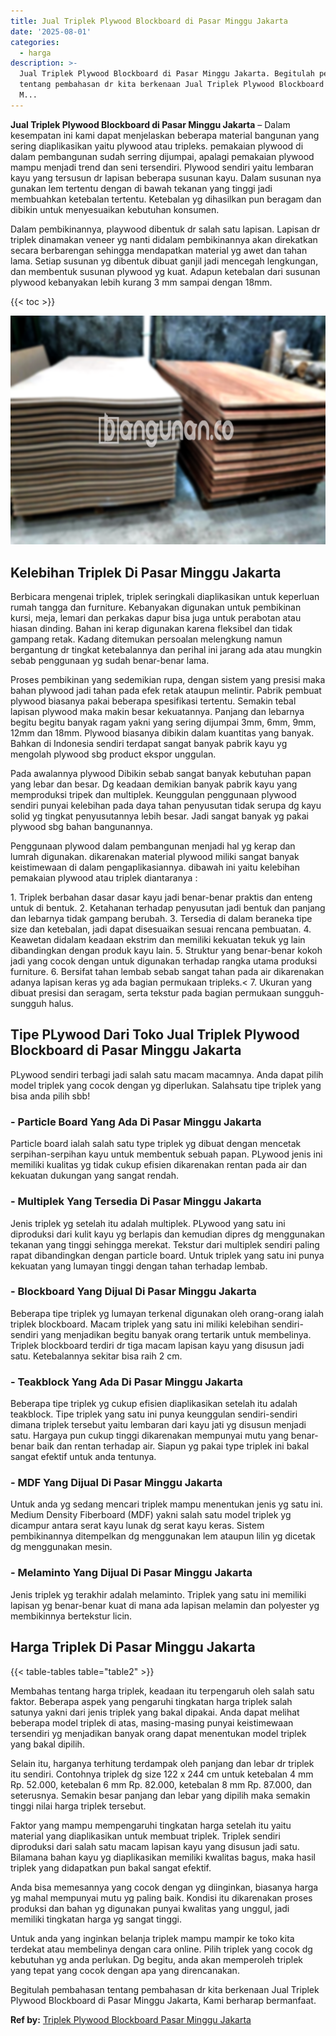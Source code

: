 ```yaml
---
title: Jual Triplek Plywood Blockboard di Pasar Minggu Jakarta
date: '2025-08-01'
categories:
  - harga
description: >-
  Jual Triplek Plywood Blockboard di Pasar Minggu Jakarta. Begitulah pembahasan
  tentang pembahasan dr kita berkenaan Jual Triplek Plywood Blockboard di Pasar
  M...
---
```


**Jual Triplek Plywood Blockboard di Pasar Minggu Jakarta** – Dalam kesempatan ini kami dapat menjelaskan beberapa material bangunan yang sering diaplikasikan yaitu plywood atau tripleks. pemakaian plywood di dalam pembangunan sudah serring dijumpai, apalagi pemakaian plywood mampu menjadi trend dan seni tersendiri. Plywood sendiri yaitu lembaran kayu yang tersusun dr lapisan beberapa susunan kayu. Dalam susunan nya gunakan lem tertentu dengan di bawah tekanan yang tinggi jadi membuahkan ketebalan tertentu. Ketebalan yg dihasilkan pun beragam dan dibikin untuk menyesuaikan kebutuhan konsumen.

Dalam pembikinannya, playwood dibentuk dr salah satu lapisan. Lapisan dr triplek dinamakan veneer yg nanti didalam pembikinannya akan direkatkan secara berbarengan sehingga mendapatkan material yg awet dan tahan lama. Setiap susunan yg dibentuk dibuat ganjil jadi mencegah lengkungan, dan membentuk susunan plywood yg kuat. Adapun ketebalan dari susunan plywood kebanyakan lebih kurang 3 mm sampai dengan 18mm.

{{< toc >}}

![Jual Triplek Plywood Blockboard di Pasar Minggu Jakarta](/images/jual-triplek-murah-04.png)

## Kelebihan Triplek Di Pasar Minggu Jakarta

Berbicara mengenai triplek, triplek seringkali diaplikasikan untuk keperluan rumah tangga dan furniture. Kebanyakan digunakan untuk pembikinan kursi, meja, lemari dan perkakas dapur bisa juga untuk perabotan atau hiasan dinding. Bahan ini kerap digunakan karena fleksibel dan tidak gampang retak. Kadang ditemukan persoalan melengkung namun bergantung dr tingkat ketebalannya dan perihal ini jarang ada atau mungkin sebab penggunaan yg sudah benar-benar lama.

Proses pembikinan yang sedemikian rupa, dengan sistem yang presisi maka bahan plywood jadi tahan pada efek retak ataupun melintir. Pabrik pembuat plywood biasanya pakai beberapa spesifikasi tertentu. Semakin tebal lapisan plywood maka makin besar kekuatannya. Panjang dan lebarnya begitu begitu banyak ragam yakni yang sering dijumpai 3mm, 6mm, 9mm, 12mm dan 18mm. Plywood biasanya dibikin dalam kuantitas yang banyak. Bahkan di Indonesia sendiri terdapat sangat banyak pabrik kayu yg mengolah plywood sbg product ekspor unggulan.

Pada awalannya plywood Dibikin sebab sangat banyak kebutuhan papan yang lebar dan besar. Dg keadaan demikian banyak pabrik kayu yang memproduksi tripek dan multiplek. Keunggulan penggunaan plywood sendiri punyai kelebihan pada daya tahan penyusutan tidak serupa dg kayu solid yg tingkat penyusutannya lebih besar. Jadi sangat banyak yg pakai plywood sbg bahan bangunannya.

Penggunaan plywood dalam pembangunan menjadi hal yg kerap dan lumrah digunakan. dikarenakan material plywood miliki sangat banyak keistimewaan di dalam pengaplikasiannya. dibawah ini yaitu kelebihan pemakaian plywood atau triplek diantaranya :

1\. Triplek berbahan dasar dasar kayu jadi benar-benar praktis dan enteng untuk di bentuk. 2. Ketahanan terhadap penyusutan jadi bentuk dan panjang dan lebarnya tidak gampang berubah. 3. Tersedia di dalam beraneka tipe size dan ketebalan, jadi dapat disesuaikan sesuai rencana pembuatan. 4. Keawetan didalam keadaan ekstrim dan memiliki kekuatan tekuk yg lain dibandingkan dengan produk kayu lain. 5. Struktur yang benar-benar kokoh jadi yang cocok dengan untuk digunakan terhadap rangka utama produksi furniture. 6. Bersifat tahan lembab sebab sangat tahan pada air dikarenakan adanya lapisan keras yg ada bagian permukaan tripleks.< 7. Ukuran yang dibuat presisi dan seragam, serta tekstur pada bagian permukaan sungguh-sungguh halus.

## Tipe PLywood Dari Toko Jual Triplek Plywood Blockboard di Pasar Minggu Jakarta

PLywood sendiri terbagi jadi salah satu macam macamnya. Anda dapat pilih model triplek yang cocok dengan yg diperlukan. Salahsatu tipe triplek yang bisa anda pilih sbb!

### \- Particle Board Yang Ada Di Pasar Minggu Jakarta

Particle board ialah salah satu type triplek yg dibuat dengan mencetak serpihan-serpihan kayu untuk membentuk sebuah papan. PLywood jenis ini memiliki kualitas yg tidak cukup efisien dikarenakan rentan pada air dan kekuatan dukungan yang sangat rendah.

### \- Multiplek Yang Tersedia Di Pasar Minggu Jakarta

Jenis triplek yg setelah itu adalah multiplek. PLywood yang satu ini diproduksi dari kulit kayu yg berlapis dan kemudian dipres dg menggunakan tekanan yang tinggi sehingga merekat. Tekstur dari multiplek sendiri paling rapat dibandingkan dengan particle board. Untuk triplek yang satu ini punya kekuatan yang lumayan tinggi dengan tahan terhadap lembab.

### \- Blockboard Yang Dijual Di Pasar Minggu Jakarta

Beberapa tipe triplek yg lumayan terkenal digunakan oleh orang-orang ialah triplek blockboard. Macam triplek yang satu ini miliki kelebihan sendiri-sendiri yang menjadikan begitu banyak orang tertarik untuk membelinya. Triplek blockboard terdiri dr tiga macam lapisan kayu yang disusun jadi satu. Ketebalannya sekitar bisa raih 2 cm.

### \- Teakblock Yang Ada Di Pasar Minggu Jakarta

Beberapa tipe triplek yg cukup efisien diaplikasikan setelah itu adalah teakblock. Tipe triplek yang satu ini punya keunggulan sendiri-sendiri dimana triplek tersebut yaitu lembaran dari kayu jati yg disusun menjadi satu. Hargaya pun cukup tinggi dikarenakan mempunyai mutu yang benar-benar baik dan rentan terhadap air. Siapun yg pakai type triplek ini bakal sangat efektif untuk anda tentunya.

### \- MDF Yang Dijual Di Pasar Minggu Jakarta

Untuk anda yg sedang mencari triplek mampu menentukan jenis yg satu ini. Medium Density Fiberboard (MDF) yakni salah satu model triplek yg dicampur antara serat kayu lunak dg serat kayu keras. Sistem pembikinannya ditempelkan dg menggunakan lem ataupun lilin yg dicetak dg menggunakan mesin.

### \- Melaminto Yang Dijual Di Pasar Minggu Jakarta

Jenis triplek yg terakhir adalah melaminto. Triplek yang satu ini memiliki lapisan yg benar-benar kuat di mana ada lapisan melamin dan polyester yg membikinnya bertekstur licin.

## Harga Triplek Di Pasar Minggu Jakarta

{{< table-tables table="table2" >}}

Membahas tentang harga triplek, keadaan itu terpengaruh oleh salah satu faktor. Beberapa aspek yang pengaruhi tingkatan harga triplek salah satunya yakni dari jenis triplek yang bakal dipakai. Anda dapat melihat beberapa model triplek di atas, masing-masing punyai keistimewaan tersendiri yg menjadikan banyak orang dapat menentukan model triplek yang bakal dipilih.

Selain itu, harganya terhitung terdampak oleh panjang dan lebar dr triplek itu sendiri. Contohnya triplek dg size 122 x 244 cm untuk ketebalan 4 mm Rp. 52.000, ketebalan 6 mm Rp. 82.000, ketebalan 8 mm Rp. 87.000, dan seterusnya. Semakin besar panjang dan lebar yang dipilih maka semakin tinggi nilai harga triplek tersebut.

Faktor yang mampu mempengaruhi tingkatan harga setelah itu yaitu material yang diaplikasikan untuk membuat triplek. Triplek sendiri diproduksi dari salah satu macam lapisan kayu yang disusun jadi satu. Bilamana bahan kayu yg diaplikasikan memiliki kwalitas bagus, maka hasil triplek yang didapatkan pun bakal sangat efektif.

Anda bisa memesannya yang cocok dengan yg diinginkan, biasanya harga yg mahal mempunyai mutu yg paling baik. Kondisi itu dikarenakan proses produksi dan bahan yg digunakan punyai kwalitas yang unggul, jadi memiliki tingkatan harga yg sangat tinggi.

Untuk anda yang inginkan belanja triplek mampu mampir ke toko kita terdekat atau membelinya dengan cara online. Pilih triplek yang cocok dg kebutuhan yg anda perlukan. Dg begitu, anda akan memperoleh triplek yang tepat yang cocok dengan apa yang direncanakan.

Begitulah pembahasan tentang pembahasan dr kita berkenaan Jual Triplek Plywood Blockboard di Pasar Minggu Jakarta, Kami berharap bermanfaat.

**Ref by:** [Triplek Plywood Blockboard Pasar Minggu Jakarta](https://id.wikipedia.org/wiki/Triplek)
